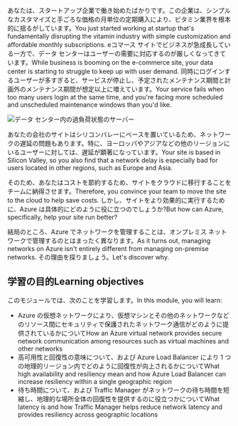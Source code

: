 <span data-ttu-id="4a390-101">あなたは、スタートアップ企業で働き始めたばかりです。この企業は、シンプルなカスタマイズと手ごろな価格の月単位の定期購入により、ビタミン業界を根本的に揺るがしています。</span><span class="sxs-lookup"><span data-stu-id="4a390-101">You just started working at startup that's fundamentally disrupting the vitamin industry with simple customization and affordable monthly subscriptions.</span></span> <span data-ttu-id="4a390-102">eコマース サイトでビジネスが急成長している一方で、データ センターはユーザーの需要に対応するのが厳しくなってきています。</span><span class="sxs-lookup"><span data-stu-id="4a390-102">While business is booming on the e-commerce site, your data center is starting to struggle to keep up with user demand.</span></span> <span data-ttu-id="4a390-103">同時にログインするユーザーが多すぎると、サービスが停止し、予定されたメンテナンス期間と計画外のメンテナンス期間が想定以上に増えています。</span><span class="sxs-lookup"><span data-stu-id="4a390-103">Your service fails when too many users login at the same time, and you're facing more scheduled and unscheduled maintenance windows than you'd like.</span></span>

![データ センター内の過負荷状態のサーバー](../media/1-heading.png)

<span data-ttu-id="4a390-105">あなたの会社のサイトはシリコンバレーにベースを置いているため、ネットワークの遅延の問題もあります。特に、ヨーロッパやアジアなどの他のリージョンにいるユーザーに対しては、遅延が顕著になっています。</span><span class="sxs-lookup"><span data-stu-id="4a390-105">Your site is based in Silicon Valley, so you also find that a network delay is especially bad for users located in other regions, such as Europe and Asia.</span></span> 

<span data-ttu-id="4a390-106">そのため、あなたはコストを節約するため、サイトをクラウドに移行することをチームに納得させます。</span><span class="sxs-lookup"><span data-stu-id="4a390-106">Therefore, you convince your team to move the site to the cloud to help save costs.</span></span> <span data-ttu-id="4a390-107">しかし、サイトをより効果的に実行するために、Azure は具体的にどのように役に立つのでしょうか?</span><span class="sxs-lookup"><span data-stu-id="4a390-107">But how can Azure, specifically, help your site run better?</span></span>

<span data-ttu-id="4a390-108">結局のところ、Azure でネットワークを管理することは、オンプレミス ネットワークで管理するのとはまったく異なります。</span><span class="sxs-lookup"><span data-stu-id="4a390-108">As it turns out, managing networks on Azure isn't entirely different from managing on-premise networks.</span></span> <span data-ttu-id="4a390-109">その理由を探りましょう。</span><span class="sxs-lookup"><span data-stu-id="4a390-109">Let's discover why.</span></span>

## <a name="learning-objectives"></a><span data-ttu-id="4a390-110">学習の目的</span><span class="sxs-lookup"><span data-stu-id="4a390-110">Learning objectives</span></span>

<span data-ttu-id="4a390-111">このモジュールでは、次のことを学習します。</span><span class="sxs-lookup"><span data-stu-id="4a390-111">In this module, you will learn:</span></span>

- <span data-ttu-id="4a390-112">Azure の仮想ネットワークにより、仮想マシンとその他のネットワークなどのリソース間にセキュリティで保護されたネットワーク通信がどのように提供されているかについて</span><span class="sxs-lookup"><span data-stu-id="4a390-112">How an Azure virtual network provides secure network communication among resources such as virtual machines and other networks</span></span>
- <span data-ttu-id="4a390-113">高可用性と回復性の意味について、および Azure Load Balancer により 1 つの地理的リージョン内でどのように回復性が向上されるかについて</span><span class="sxs-lookup"><span data-stu-id="4a390-113">What high availability and resiliency mean and how Azure Load Balancer can increase resiliency within a single geographic region</span></span>
- <span data-ttu-id="4a390-114">待ち時間について、および Traffic Manager がネットワークの待ち時間を短縮し、地理的な場所全体の回復性を提供するのに役立つかについて</span><span class="sxs-lookup"><span data-stu-id="4a390-114">What latency is and how Traffic Manager helps reduce network latency and provides resiliency across geographic locations</span></span>
